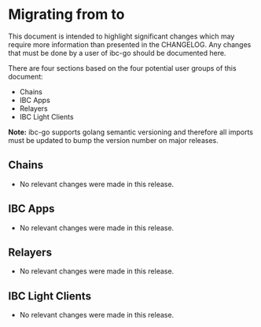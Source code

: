 # Migrating from <old-version> to <new-version>

This document is intended to highlight significant changes which may require more information than presented in the CHANGELOG.
Any changes that must be done by a user of ibc-go should be documented here.

There are four sections based on the four potential user groups of this document:
- Chains
- IBC Apps
- Relayers
- IBC Light Clients

**Note:** ibc-go supports golang semantic versioning and therefore all imports must be updated to bump the version number on major releases.

## Chains

- No relevant changes were made in this release.

## IBC Apps

- No relevant changes were made in this release.

## Relayers

- No relevant changes were made in this release.

## IBC Light Clients

- No relevant changes were made in this release.
